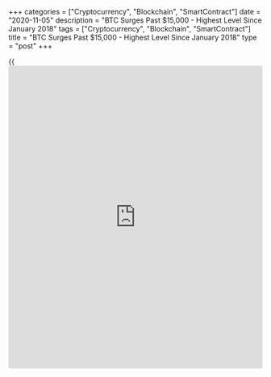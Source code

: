 +++
categories = ["Cryptocurrency", "Blockchain", "SmartContract"]
date = "2020-11-05"
description = "BTC Surges Past $15,000 - Highest Level Since January 2018"
tags = ["Cryptocurrency", "Blockchain", "SmartContract"]
title = "BTC Surges Past $15,000 - Highest Level Since January 2018"
type = "post"
+++

{{<iframe id="large-banner" src="https://www.bounty.group/#slide=17.0" width="100%" height="600" scrolling="no" style="border: 0px solid rgb(216, 221, 230); border-radius: 3px;">}}

Bitcoin’s price climbed above $15,000 on Thursday, hitting a level not
seen since January 2018 amid U.S. presidential election uncertainty. The
world’s best-known cryptocurrency was last trading almost 9% higher at a
price of $15,233, according to data from industry [website](https://www.playgroundfx.com/blog/website-for-forex-trading/) CoinDesk.

![BTC Surges Past $15,000 - Highest Level Since January 2018][1]

Bitcoin has been on a tear in 2020, more than doubling in value year-to-
date. Its meteoric rise comes on the back of unprecedented stimulus from
global governments and central banks during the coronavirus pandemic,
which some industry insiders believe has made the virtual currency more
attractive than fiat currencies like the dollar.

Investors are awaiting the latest monetary [policy](https://www.fintechee.com/policy/) announcement from the
Federal Reserve, with the U.S. central bank expected to keep overnight
rates close to zero and reiterate the need for more fiscal stimulus. But
lingering uncertainty over the outcome of the 2020 U.S. presidential
election means that it’s unlikely another coronavirus stimulus package
will be agreed upon in the near term.

Meanwhile, analysts have cheered moves from the likes of PayPal and
Facebook in the cryptocurrency space lately. PayPal said it would let
its customers buy and sell digital assets like [bitcoin](https://www.letsplayfx.com/blog/forex-for-bitcoin/) and ether through
its digital wallet and eventually use them for shopping, while Facebook
is developing its [Libra](https://www.playgroundfx.com/blog/libra-creator/) digital currency with a Switzerland-based
consortium called the Libra Association.

Still, regulators continue to scrutinize the cryptocurrency industry.
Bitcoin’s network doesn’t require a central authority to maintain it,
and officials have expressed concern with its use in illicit
transactions. On Thursday, the U.S. Department of Justice said it had
seized $1 billion worth of [bitcoin](https://www.letsplayfx.com/blog/forex-for-bitcoin/) believed to be linked to Silk Road,
the now-defunct online black market.

_Source:[FXPro][2]_

   1. /files/downloads/8/2/a/82abc150895e58a85e3f15da2279526a_ca2951d51afa04653cfb9a455638737e.png
   2. /geturl/index/2dabb20e381a25eb30a26a5b13dd788c97d1fde7/